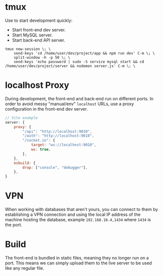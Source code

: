# tmux

Use to start development quickly:

-   Start front-end dev server.
-   Start MySQL server.
-   Start back-end API server.

```
tmux new-session \; \
    send-keys 'cd /home/user/dev/project/app && npm run dev' C-m \; \
    split-window -h -p 50 \; \
    send-keys 'echo password | sudo -S service mysql start && cd /home/user/dev/project/server && nodemon server.js' C-m \; \
```

# localhost Proxy

During development, the front-end and back-end run on different ports. In order to avoid messy "manual/env" `localhost` URLs, use a proxy configuration in the front-end dev server.

```js
// Vite example
server: {
    proxy: {
        "/api": "http://localhost:9010",
        "/auth": "http://localhost:9010",
        "/socket.io": {
            target: "ws://localhost:9010",
            ws: true,
        },
    },
    esbuild: {
        drop: ["console", "debugger"],
    },
}
```

# VPN

When working with databases that aren't yours, you can connect to them by establishing a VPN connection and using the local IP address of the machine hosting the database, example `192.168.10.4,1434` where `1434` is the port.

# Build

The front-end is bundled in static files, meaning they no longer run on a port. This means we can simply upload them to the live server to be used like any regular file.
